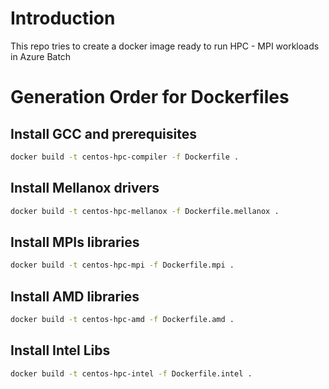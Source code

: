 # Introduction
This repo tries to create a docker image ready to run HPC - MPI workloads in Azure Batch

# Generation Order for Dockerfiles

##  Install GCC and prerequisites
````sh
docker build -t centos-hpc-compiler -f Dockerfile .
````
## Install Mellanox drivers
````sh
docker build -t centos-hpc-mellanox -f Dockerfile.mellanox .
````
## Install MPIs libraries
````sh
docker build -t centos-hpc-mpi -f Dockerfile.mpi .
````
## Install AMD libraries
````sh
docker build -t centos-hpc-amd -f Dockerfile.amd .
````

## Install Intel Libs
````sh
docker build -t centos-hpc-intel -f Dockerfile.intel .
````